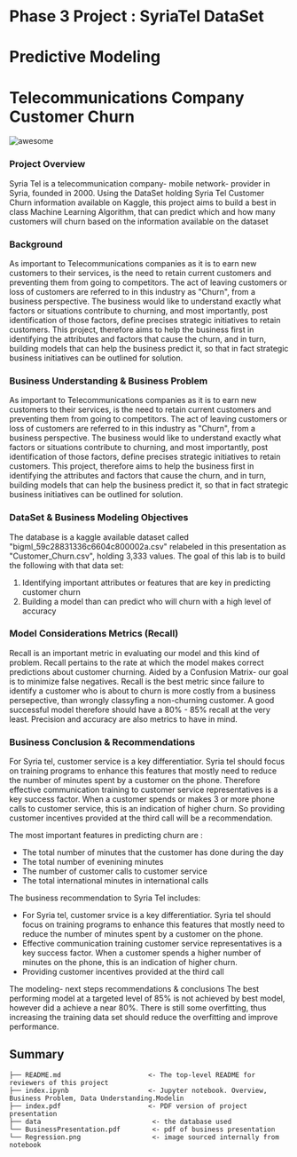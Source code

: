 # Phase 3 Project : SyriaTel DataSet
# Predictive Modeling 
# Telecommunications Company Customer Churn

![awesome](https://images.sw.cdn.siemens.com/siemens-disw-assets/public/5On2CPXFPpWpiTstd3DJsB/hu-HU/5G-Solutions-hero-1280x720.jpg?w=500&fit=max&q=50&dpr=2&auto=format)

### Project Overview

Syria Tel is a telecommunication company- mobile network- provider in Syria, founded in 2000. Using the DataSet holding Syria Tel Customer Churn information available on Kaggle, this project aims to build a best in class Machine Learning Algorithm, that can predict which and how many customers will churn based on the information available on the dataset

### Background
As important to Telecommunications companies as it is to earn new customers to their services, is the need to retain current customers and preventing them from going to competitors. The act of leaving customers or loss of customers are referred to in this industry as "Churn", from a business perspective. The business would like to understand exactly what factors or situations contribute to churning, and most importantly, post identification of those factors, define precises strategic initiatives to retain customers. This project, therefore aims to help the business first in identifying the attributes and factors that cause the churn, and in turn, building models that can help the business predict it, so that in fact strategic business initiatives can be outlined for solution.

### Business Understanding & Business Problem
As important to Telecommunications companies as it is to earn new customers to their services, is the need to retain current customers and preventing them from going to competitors. The act of leaving customers or loss of customers are referred to in this industry as "Churn", from a business perspective. The business would like to understand exactly what factors or situations contribute to churning, and most importantly, post identification of those factors, define precises strategic initiatives to retain customers. This project, therefore aims to help the business first in identifying the attributes and factors that cause the churn, and in turn, building models that can help the business predict it, so that in fact strategic business initiatives can be outlined for solution.


### DataSet & Business Modeling Objectives
The database is a kaggle available dataset called "bigml_59c28831336c6604c800002a.csv" relabeled in this presentation as "Customer_Churn.csv", holding 3,333 values. 
The goal of this lab is to build the following with that data set: 
1) Identifying important attributes or features that are key in predicting customer churn
2) Building a model than can predict who will churn with a high level of accuracy

### Model Considerations Metrics (Recall)

Recall is an important metric in evaluating our model and this kind of problem. Recall pertains to the rate at which the model makes correct predictions about customer churning. Aided by a Confusion Matrix- our goal is to minimize false negatives. Recall is the best metric since failure to identify a customer who is about to churn is more costly from a business persepective, than wrongly classyfing a non-churning customer. A good successful model therefore should have a 80% - 85% recall at the very least. Precision and accuracy are also metrics to have in mind.

### Business Conclusion & Recommendations

For Syria tel, customer service is a key differentiatior. Syria tel should focus on training programs to enhance this features that mostly need to reduce the number of minutes spent by a customer on the phone. Therefore effective communication training to customer service representatives is a key success factor. When a customer spends or makes 3 or more phone calls to customer service, this is an indication of higher churn. So providing customer incentives provided at the third call will be a recommendation.

The most important features in predicting churn are :

* The total number of minutes that the customer has done during the day
* The total number of evenining minutes
* The number of customer calls to customer service
* The total international minutes in international calls

The business recommendation to Syria Tel includes:
* For Syria tel, customer srvice is a key differentiatior. Syria tel should focus on training programs to enhance this features that mostly need to reduce the number of minutes spent by a customer on the phone. 
* Effective communication training customer service representatives is a key success factor. When a customer spends a higher number of minutes on the phone, this is an indication of higher churn. 
* Providing customer incentives provided at the third call 

The modeling- next steps recommendations & conclusions
The best performing model at a targeted level of 85% is not achieved by best model, however did a achieve a near 80%. There is still some overfitting, thus increasing the training data set should reduce the overfitting and improve performance. 

## Summary
```
├── README.md                      <- The top-level README for reviewers of this project
├── index.ipynb                    <- Jupyter notebook. Overview, Business Problem, Data Understanding.Modelin
├── index.pdf                      <- PDF version of project presentation
├── data                            <- the database used 
└── BusinessPresentation.pdf        <- pdf of business presentation
└── Regression.png                  <- image sourced internally from notebook
```


